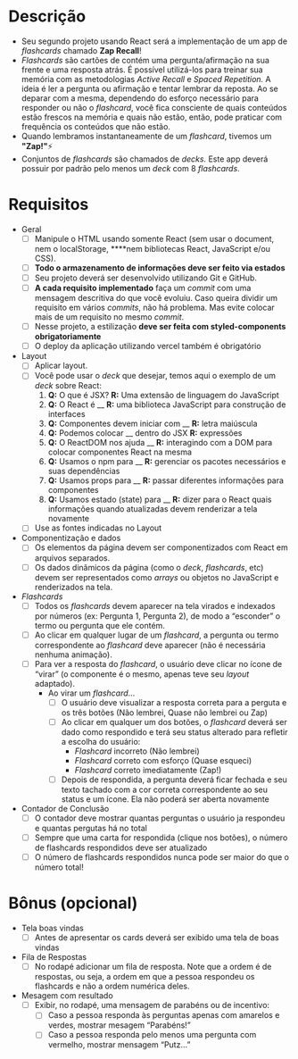 # Descrição

- Seu segundo projeto usando React será a implementação de um app de *flashcards* chamado **Zap Recall**!
- *Flashcards* são cartões de contém uma pergunta/afirmação na sua frente e uma resposta atrás. É possível utilizá-los para treinar sua memória com as metodologias *Active Recall* e *Spaced Repetition.* A ideia é ler a pergunta ou afirmação e tentar lembrar da reposta. Ao se deparar com a mesma, dependendo do esforço necessário para responder ou não o *flashcard*, você fica consciente de quais conteúdos estão frescos na memória e quais não estão, então, pode praticar com frequência os conteúdos que não estão.
- Quando lembramos instantaneamente de um *flashcard*, tivemos um **"Zap!"**⚡
- Conjuntos de *flashcards* são chamados de *decks.* Este app deverá possuir por padrão pelo menos um *deck* com 8 *flashcards*.

# Requisitos

- Geral
    - [ ]  Manipule o HTML usando somente React (sem usar o document, nem o localStorage, ****nem bibliotecas React, JavaScript e/ou CSS).
    - [ ]  **Todo o armazenamento de informações deve ser feito via estados**
    - [ ]  Seu projeto deverá ser desenvolvido utilizando Git e GitHub.
    - [ ]  **A cada requisito implementado** faça um *commit* com uma mensagem descritiva do que você evoluiu. Caso queira dividir um requisito em vários *commits*, não há problema. Mas evite colocar mais de um requisito no mesmo *commit*.
    - [ ]  Nesse projeto, a estilização **deve ser feita com styled-components obrigatoriamente**
    - [ ]  O deploy da aplicação utilizando vercel também é obrigatório
    
- Layout
    - [ ]  Aplicar layout.
    - [ ]  Você pode usar o *deck* que desejar, temos aqui o exemplo de um *deck* sobre React:
        1. **Q:** O que é JSX? **R:** Uma extensão de linguagem do JavaScript
        2. **Q:** O React é __ **R:** uma biblioteca JavaScript para construção de interfaces
        3. **Q:** Componentes devem iniciar com __ **R:** letra maiúscula
        4. **Q:** Podemos colocar __ dentro do JSX **R:** expressões
        5. **Q:** O ReactDOM nos ajuda __ **R:** interagindo com a DOM para colocar componentes React na mesma
        6. **Q:** Usamos o npm para __ **R:** gerenciar os pacotes necessários e suas dependências
        7. **Q:** Usamos props para __ **R:** passar diferentes informações para componentes 
        8. **Q:** Usamos estado (state) para __ **R:** dizer para o React quais informações quando atualizadas devem renderizar a tela novamente
    - [ ]  Use as fontes indicadas no Layout
- Componentização e dados
    - [ ]  Os elementos da página devem ser componentizados com React em arquivos separados.
    - [ ]  Os dados dinâmicos da página (como o *deck*, *flashcards*, etc) devem ser representados como *arrays* ou objetos no JavaScript e renderizados na tela.
- *Flashcards*
    - [ ]  Todos os *flashcards* devem aparecer na tela virados e indexados por números (ex: Pergunta 1, Pergunta 2), de modo a “esconder” o termo ou pergunta que ele contém.
    - [ ]  Ao clicar em qualquer lugar de um *flashcard*, a pergunta ou termo correspondente ao *flashcard* deve aparecer (não é necessária nenhuma animação).
    - [ ]  Para ver a resposta do *flashcard*, o usuário deve clicar no ícone de “virar” (o componente é o mesmo, apenas teve seu *layout* adaptado).
        - Ao virar um *flashcard*...
            - [ ]  O usuário deve visualizar a resposta correta para a perguta e os três botões (Não lembrei, Quase não lembrei ou Zap)
            - [ ]  Ao clicar em qualquer um dos botões, o *flashcard* deverá ser dado como respondido e terá seu status alterado para refletir a escolha do usuário:
                - *Flashcard* incorreto (Não lembrei)
                - *Flashcard* correto com esforço (Quase esqueci)
                - *Flashcard* correto imediatamente (Zap!)
            - [ ]  Depois de respondida, a pergunta deverá ficar fechada e seu texto tachado com a cor correta correspondente ao seu status e um ícone. Ela não poderá ser aberta novamente
- Contador de Conclusão
    - [ ]  O contador deve mostrar quantas perguntas o usuário ja respondeu e quantas pergutas há no total
    - [ ]  Sempre que uma carta for respondida (clique nos botões), o número de flashcards respondidos deve ser atualizado
    - [ ]  O número de flashcards respondidos nunca pode ser maior do que o número total!

# Bônus (opcional)

- Tela boas vindas
    - [ ]  Antes de apresentar os cards deverá ser exibido uma tela de boas vindas
- Fila de Respostas
    - [ ]  No rodapé adicionar um fila de resposta. Note que a ordem é de respostas, ou seja, a ordem em que a pessoa respondeu os flashcards e não a ordem numérica deles.
- Mesagem com resultado
    - [ ]  Exibir, no rodapé, uma mensagem de parabéns ou de incentivo:
        - [ ]  Caso a pessoa responda às perguntas apenas com amarelos e verdes, mostrar mesagem “Parabéns!”
        - [ ]  Caso a pessoa responda pelo menos uma pergunta com vermelho, mostrar mensagem “Putz…”